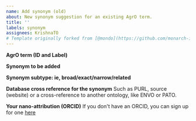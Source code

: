 ```yaml
---
name: Add synonym (old)
about: New synonym suggestion for an existing AgrO term.
title: ''
labels: synonym
assignees: KrishnaTO
# Template originally forked from [@mondo](https://github.com/monarch-initiative/mondo/tree/master/.github/ISSUE_TEMPLATE)
---
```


**AgrO term (ID and Label)**


**Synonym to be added**


**Synonym subtype: ie, broad/exact/narrow/related**


**Database cross reference for the synonym** Such as PURL, source (website) or a cross-reference to another ontology, like ENVO or PATO.


**Your nano-attribution (ORCID)**
If you don't have an ORCID, you can sign up for one [here](https://orcid.org/)

